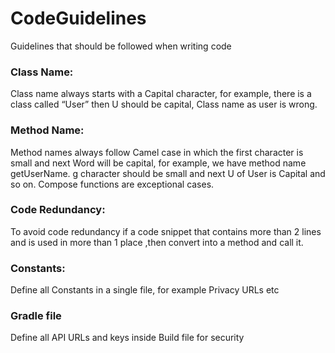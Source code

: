 # CodeGuidelines
Guidelines that should be followed when writing code

### Class Name:
Class name always starts with a Capital character, for example, there is a class called “User” then U should be capital, Class name as user is wrong.

### Method Name:
Method names always follow Camel case in which the first character is small and next Word will be capital, for example, we have method name getUserName. g character should be small and next U of User is Capital and so on.
Compose functions are exceptional cases.

### Code Redundancy:
To avoid code redundancy if a code snippet that contains more than 2 lines and is used in more than 1 place ,then convert into a method and call it.

### Constants:
Define all Constants in a single file, for example Privacy URLs etc

### Gradle file
Define all API URLs and keys inside Build file for security


